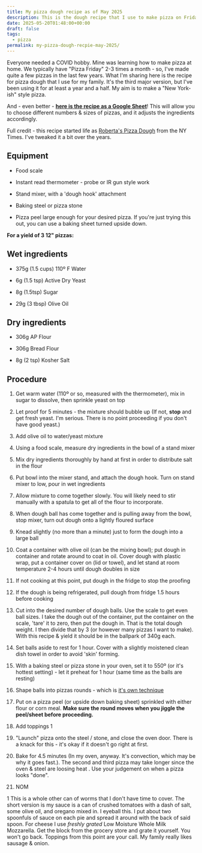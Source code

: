 ```yaml
---
title: My pizza dough recipe as of May 2025
description: This is the dough recipe that I use to make pizza on Fridays for my family.
date: 2025-05-20T01:48:00+00:00
draft: false
tags:
  - pizza
permalink: my-pizza-dough-recpie-may-2025/
---
```

Everyone needed a COVID hobby. Mine was learning how to make pizza at home. We typically have "Pizza Friday" 2-3 times a month - so, I've made quite a few pizzas in the last few years. What I'm sharing here is the recipe for pizza dough that I use for my family. It's the third major version, but I've been using it for at least a year and a half. My aim is to make a "New York-ish" style pizza.

And - even better - [**here is the recipe as a Google Sheet**](https://docs.google.com/spreadsheets/d/1G79fdCg0Gz0eWTO8lOLhEhoHNiIW3ZCS4pD8JSqgFUU/edit?usp=sharing)! This will allow you to choose different numbers & sizes of pizzas, and it adjusts the ingredients accordingly.

Full credit - this recipe started life as [Roberta's Pizza Dough](https://cooking.nytimes.com/recipes/1016230-robertas-pizza-dough) from the NY Times. I've tweaked it a bit over the years.

## Equipment

*   Food scale
    
*   Instant read thermometer - probe or IR gun style work
    
*   Stand mixer, with a 'dough hook' attachment
    
*   Baking steel or pizza stone
    
*   Pizza peel large enough for your desired pizza. If you're just trying this out, you can use a baking sheet turned upside down.
    

**For a yield of 3 12" pizzas:**

## Wet ingredients

*   375g (1.5 cups) 110º F Water
    
*   6g (1.5 tsp) Active Dry Yeast
    
*   8g (1.5tsp) Sugar
    
*   29g (3 tbsp) Olive Oil
    

## Dry ingredients

*   306g AP Flour
    
*   306g Bread Flour
    
*   8g (2 tsp) Kosher Salt
    

## Procedure

1.  Get warm water (110º or so, measured with the thermometer), mix in sugar to dissolve, then sprinkle yeast on top
    
2.  Let proof for 5 minutes - the mixture should bubble up (If not, **stop** and get fresh yeast. I'm serious. There is no point proceeding if you don't have good yeast.)
    
3.  Add olive oil to water/yeast mixture
    
4.  Using a food scale, measure dry ingredients in the bowl of a stand mixer
    
5.  Mix dry ingredients thoroughly by hand at first in order to distribute salt in the flour
    
6.  Put bowl into the mixer stand, and attach the dough hook. Turn on stand mixer to low, pour in wet ingredients
    
7.  Allow mixture to come together slowly. You will likely need to stir manually with a spatula to get all of the flour to incorporate.
    
8.  When dough ball has come together and is pulling away from the bowl, stop mixer, turn out dough onto a lightly floured surface
    
9.  Knead slightly (no more than a minute) just to form the dough into a large ball
    
10.  Coat a container with olive oil (can be the mixing bowl); put dough in container and rotate around to coat in oil. Cover dough with plastic wrap, put a container cover on (lid or towel), and let stand at room temperature 2-4 hours until dough doubles in size
    
11.  If not cooking at this point, put dough in the fridge to stop the proofing
    
12.  If the dough is being refrigerated, pull dough from fridge 1.5 hours before cooking
    
13.  Cut into the desired number of dough balls. Use the scale to get even ball sizes. I take the dough out of the container, put the container on the scale, 'tare' it to zero, then put the dough in. That is the total dough weight. I then divide that by 3 (or however many pizzas I want to make). With this recipe & yield it should be in the ballpark of 340g each.
    
14.  Set balls aside to rest for 1 hour. Cover with a slightly moistened clean dish towel in order to avoid 'skin' forming.
    
15.  With a baking steel or pizza stone in your oven, set it to 550º (or it's hottest setting) - let it preheat for 1 hour (same time as the balls are resting)
    
16.  Shape balls into pizzas rounds - which is [it's own technique](https://www.youtube.com/watch?v=Entzcl8q7H4)
    
17.  Put on a pizza peel (or upside down baking sheet) sprinkled with either flour or corn meal. **Make sure the round moves when you jiggle the peel/sheet before proceeding.**
    
18.  Add toppings 1
    
19.  "Launch" pizza onto the steel / stone, and close the oven door. There is a knack for this - it's okay if it doesn't go right at first.
    
20.  Bake for 4.5 minutes (In my oven, anyway. It's convection, which may be why it goes fast.). The second and third pizza may take longer since the oven & steel are loosing heat . Use your judgement on when a pizza looks "done".
    
21.  NOM
    

1 This is a whole other can of worms that I don't have time to cover. The short version is my sauce is a can of crushed tomatoes with a dash of salt, some olive oil, and oregano mixed in. I eyeball this. I put about two spoonfuls of sauce on each pie and spread it around with the back of said spoon. For cheese I use _freshly grated_ Low Moisture Whole Milk Mozzarella. Get the block from the grocery store and grate it yourself. You won't go back. Toppings from this point are your call. My family really likes sausage & onion.